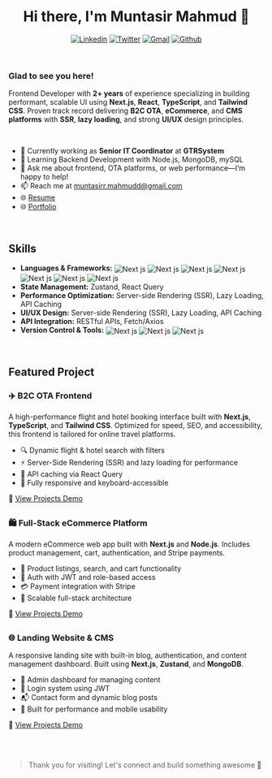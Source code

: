 <h1 align="center">Hi there, I'm Muntasir Mahmud 👋</h1>

<p align="center">
  <a href="https://linkedin.com/in/mahmud-muntasir" target="_blank"><img src="https://img.shields.io/badge/LinkedIn-%230077B5.svg?style=for-the-badge&logo=linkedin&logoColor=white" alt="Linkedin" /></a>
  <a href="https://linkedin.com/in/muntasir-mahmud-151252216" target="_blank"><img src="https://img.shields.io/badge/X-%23000000.svg?style=for-the-badge&logo=X&logoColor=white" alt="Twitter" /></a>
  <a href="mailto:muntasirr.mahmudd@gmail.com" target="_blank"><img src="https://img.shields.io/badge/Gmail-D14836?style=for-the-badge&logo=gmail&logoColor=white" alt="Gmail" /></a>
  <a href="https://github.com/mahmud-muntasir" target="_blank"><img src="https://img.shields.io/badge/GitHub-100000?style=for-the-badge&logo=github&logoColor=white" alt="Github" /></a>
</p>
</br>
<h3>Glad to see you here!</h3>
<p>Frontend Developer with <strong>2+ years</strong> of experience specializing in building performant, 
scalable UI using <strong>Next.js</strong>, <strong>React</strong>, <strong>TypeScript</strong>, and <strong>Tailwind CSS</strong>. Proven track record 
delivering <strong>B2C OTA</strong>, <strong>eCommerce</strong>, and <strong>CMS platforms</strong> with <strong>SSR</strong>, <strong>lazy loading</strong>, and 
strong <strong>UI/UX</strong> design principles.</p>
</br>
<!-- <h2>Talking about Personal Stuffs</h2> -->
<ul>
  <li>💼 Currently working as <strong>Senior IT Coordinator</strong> at <strong>GTRSystem</strong></li>
  <li>🌱 Learning Backend Development with Node.js, MongoDB, mySQL</li>
  <li>💬 Ask me about frontend, OTA platforms, or web performance—I’m happy to help!</li>
  <li>📫 Reach me at <a href="mailto:muntasirr.mahmudd@gmail.com">muntasirr.mahmudd@gmail.com</a></li>
  <li>🌐 <a href="https://muntasirr.vercel.app/cv.pdf">Resume</a></li>
  <li>🌐 <a href="https://muntasirr.vercel.app/">Portfolio</a></li>
</ul>
</br>
<h2>Skills</h2>
<ul>
  <li><strong>Languages & Frameworks:</strong> <img align="center" src="https://img.shields.io/badge/Next-black?style=for-the-badge&logo=next.js&logoColor=white" alt="Next js"/> <img align="center" src="https://img.shields.io/badge/react-%2320232a.svg?style=for-the-badge&logo=react&logoColor=%2361DAFB" alt="Next js"/> <img align="center" src="https://img.shields.io/badge/typescript-%23007ACC.svg?style=for-the-badge&logo=typescript&logoColor=white" alt="Next js"/> <img align="center" src="https://img.shields.io/badge/javascript-%23323330.svg?style=for-the-badge&logo=javascript&logoColor=%23F7DF1E" alt="Next js"/> <img align="center" src="https://img.shields.io/badge/html5-%23E34F26.svg?style=for-the-badge&logo=html5&logoColor=white" alt="Next js"/> <img align="center" src="https://img.shields.io/badge/css3-%231572B6.svg?style=for-the-badge&logo=css3&logoColor=white" alt="Next js"/> <img align="center" src="https://img.shields.io/badge/tailwindcss-%2338B2AC.svg?style=for-the-badge&logo=tailwind-css&logoColor=white" alt="Next js"/></li>
  <li><strong>State Management:</strong> Zustand, React Query</li>
  <li><strong>Performance Optimization:</strong> Server-side Rendering (SSR), Lazy Loading, API Caching</li>
  <li><strong>UI/UX Design:</strong> Server-side Rendering (SSR), Lazy Loading, API Caching</li>
  <li><strong>API Integration:</strong> RESTful APIs, Fetch/Axios</li>
  <li><strong>Version Control & Tools:</strong> <img align="center" src="https://img.shields.io/badge/git-%23F05033.svg?style=for-the-badge&logo=git&logoColor=white" alt="Next js"/> <img align="center" src="https://img.shields.io/badge/Visual%20Studio%20Code-0078d7.svg?style=for-the-badge&logo=visual-studio-code&logoColor=white" alt="Next js"/> <img align="center" src="https://img.shields.io/badge/Postman-FF6C37?style=for-the-badge&logo=postman&logoColor=white" alt="Next js"/></li>
</ul>
</br>
<h2>Featured Project</h2>
<h3>✈️ B2C OTA Frontend</h3>
<p>
A high-performance flight and hotel booking interface built with <strong>Next.js</strong>, <strong>TypeScript</strong>, and <strong>Tailwind CSS</strong>. 
Optimized for speed, SEO, and accessibility, this frontend is tailored for online travel platforms.
</p>
<ul>
   <li>🔍 Dynamic flight & hotel search with filters</li>
  <li>⚡ Server-Side Rendering (SSR) and lazy loading for performance</li>
  <li>💾 API caching via React Query</li>
  <li>📱 Fully responsive and keyboard-accessible</li>
</ul>
<p>🔗 <a href="https://muntasirr.vercel.app/works/b2c-ota-frontend" target="_blank">View Projects Demo</a></p>
<h2></h2>
<h3>🛍️ Full-Stack eCommerce Platform</h3>
<p>
A modern eCommerce web app built with <strong>Next.js</strong> and <strong>Node.js</strong>. Includes product management, cart, authentication, and Stripe payments.
</p>
<ul>
  <li>🛒 Product listings, search, and cart functionality</li>
  <li>🔐 Auth with JWT and role-based access</li>
  <li>💳 Payment integration with Stripe</li>
  <li>🧱 Scalable full-stack architecture</li>
</ul>
<p>🔗 <a href="https://muntasirr.vercel.app/works/fullstack-ecommerce" target="_blank">View Projects Demo</a></p>
<h2></h2>
<h3>🌐 Landing Website & CMS</h3>
<p>
A responsive landing site with built-in blog, authentication, and content management dashboard. Built using <strong>Next.js</strong>, <strong>Zustand</strong>, and <strong>MongoDB</strong>.
</p>
<ul>
  <li>📝 Admin dashboard for managing content</li>
  <li>🔐 Login system using JWT</li>
  <li>📬 Contact form and dynamic blog posts</li>
  <li>🎯 Built for performance and mobile usability</li>
</ul>
<p>🔗 <a href="https://muntasirr.vercel.app/works/landing-site-cms" target="_blank">View Projects Demo</a></p>
</br>
</br>

> Thank you for visiting! Let's connect and build something awesome 🚀
